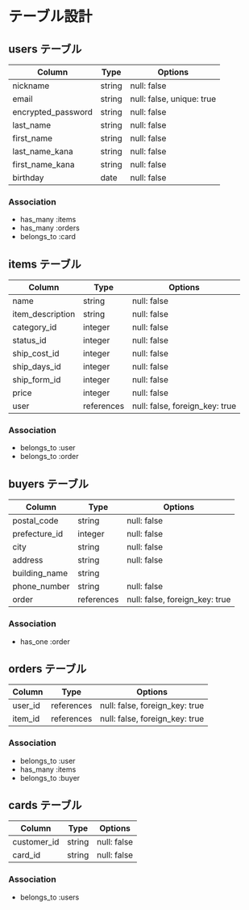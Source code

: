 # テーブル設計

## users テーブル

| Column             | Type   | Options     |
| ------------------ | ------ | ----------- |
| nickname           | string | null: false |
| email              | string | null: false, unique: true |
| encrypted_password | string | null: false |
| last_name          | string | null: false |
| first_name         | string | null: false |
| last_name_kana     | string | null: false |
| first_name_kana    | string | null: false |
| birthday           | date   | null: false |
<!-- encrypted_passwordというカラムを記載したが、これはユーザー登録時などに入力するパスワードの意味 -->

### Association

- has_many :items
- has_many :orders
- belongs_to :card

## items テーブル

| Column | Type    | Options     |
| ------ | ------- | ----------- |
| name             | string     | null: false |
| item_description | string     | null: false |
| category_id      | integer    | null: false |
| status_id        | integer    | null: false |
| ship_cost_id     | integer    | null: false |
| ship_days_id     | integer    | null: false |
| ship_form_id     | integer    | null: false |
| price            | integer    | null: false |
| user             | references | null: false, foreign_key: true |

### Association

- belongs_to :user
- belongs_to :order

## buyers テーブル

| Column        | Type   | Options     |
| --------------| ------ | ----------- |
| postal_code   | string | null: false |
| prefecture_id | integer| null: false |
| city          | string | null: false |
| address       | string | null: false |
| building_name | string |
| phone_number  | string | null: false |
| order         | references | null: false, foreign_key: true |

### Association

- has_one :order

## orders テーブル

| Column        | Type       | Options     |
| ------------- | ---------- | ------------|
| user_id       | references | null: false, foreign_key: true |
| item_id       | references | null: false, foreign_key: true |

### Association

- belongs_to :user
- has_many :items
- belongs_to :buyer

## cards テーブル

| Column        | Type       | Options     |
| ------------- | ---------- | ------------|
| customer_id   | string     | null: false |
| card_id       | string     | null: false |

### Association

- belongs_to :users